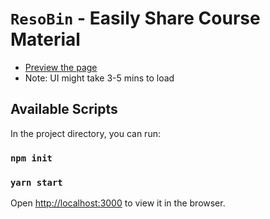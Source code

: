 # `ResoBin` - Easily Share Course Material  

* [Preview the page](https://htmlpreview.github.io/?https://github.com/relaxxpls/ResoBin/blob/master/index.html)
* Note: UI might take 3-5 mins to load

## Available Scripts

In the project directory, you can run:

### `npm init`

### `yarn start`

Open [http://localhost:3000](http://localhost:3000) to view it in the browser.
